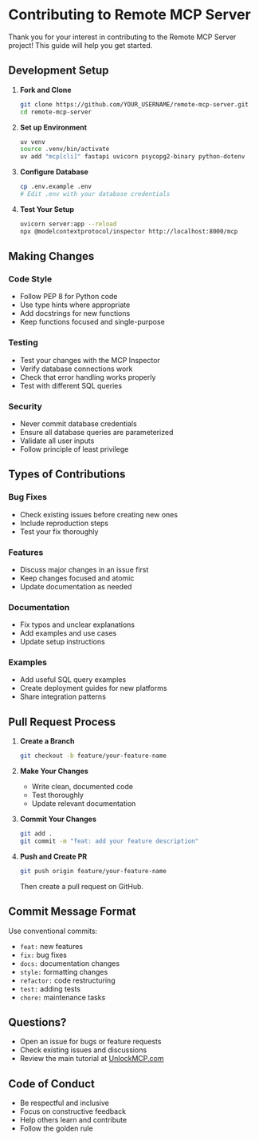 # Contributing to Remote MCP Server

Thank you for your interest in contributing to the Remote MCP Server project! This guide will help you get started.

## Development Setup

1. **Fork and Clone**
   ```bash
   git clone https://github.com/YOUR_USERNAME/remote-mcp-server.git
   cd remote-mcp-server
   ```

2. **Set up Environment**
   ```bash
   uv venv
   source .venv/bin/activate
   uv add "mcp[cli]" fastapi uvicorn psycopg2-binary python-dotenv
   ```

3. **Configure Database**
   ```bash
   cp .env.example .env
   # Edit .env with your database credentials
   ```

4. **Test Your Setup**
   ```bash
   uvicorn server:app --reload
   npx @modelcontextprotocol/inspector http://localhost:8000/mcp
   ```

## Making Changes

### Code Style
- Follow PEP 8 for Python code
- Use type hints where appropriate
- Add docstrings for new functions
- Keep functions focused and single-purpose

### Testing
- Test your changes with the MCP Inspector
- Verify database connections work
- Check that error handling works properly
- Test with different SQL queries

### Security
- Never commit database credentials
- Ensure all database queries are parameterized
- Validate all user inputs
- Follow principle of least privilege

## Types of Contributions

### Bug Fixes
- Check existing issues before creating new ones
- Include reproduction steps
- Test your fix thoroughly

### Features
- Discuss major changes in an issue first
- Keep changes focused and atomic
- Update documentation as needed

### Documentation
- Fix typos and unclear explanations
- Add examples and use cases
- Update setup instructions

### Examples
- Add useful SQL query examples
- Create deployment guides for new platforms
- Share integration patterns

## Pull Request Process

1. **Create a Branch**
   ```bash
   git checkout -b feature/your-feature-name
   ```

2. **Make Your Changes**
   - Write clean, documented code
   - Test thoroughly
   - Update relevant documentation

3. **Commit Your Changes**
   ```bash
   git add .
   git commit -m "feat: add your feature description"
   ```

4. **Push and Create PR**
   ```bash
   git push origin feature/your-feature-name
   ```
   Then create a pull request on GitHub.

## Commit Message Format

Use conventional commits:
- `feat:` new features
- `fix:` bug fixes
- `docs:` documentation changes
- `style:` formatting changes
- `refactor:` code restructuring
- `test:` adding tests
- `chore:` maintenance tasks

## Questions?

- Open an issue for bugs or feature requests
- Check existing issues and discussions
- Review the main tutorial at [UnlockMCP.com](https://unlockmcp.com/guides/how-to-build-a-remote-mcp-server)

## Code of Conduct

- Be respectful and inclusive
- Focus on constructive feedback
- Help others learn and contribute
- Follow the golden rule
